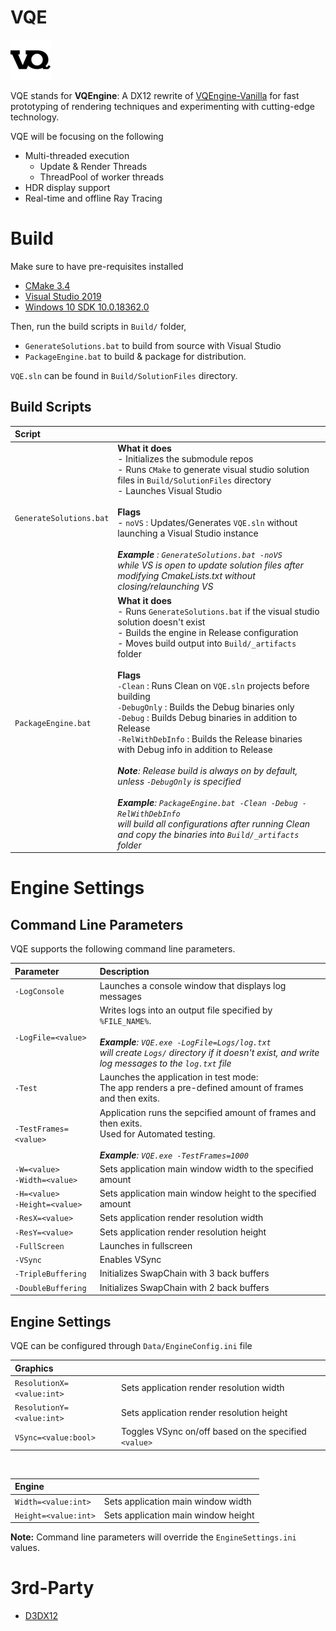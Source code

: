 # VQE

![](Data/Icons/VQEngine-icon.png) 

VQE stands for **VQEngine**: A DX12 rewrite of [VQEngine-Vanilla](https://github.com/vilbeyli/VQEngine) for fast prototyping of rendering techniques and experimenting with cutting-edge technology.

VQE will be focusing on the following

 - Multi-threaded execution
   - Update & Render Threads
   - ThreadPool of worker threads
 - HDR display support
 - Real-time and offline Ray Tracing



# Build

Make sure to have pre-requisites installed 

- [CMake 3.4](https://cmake.org/download/)
- [Visual Studio 2019](https://visualstudio.microsoft.com/downloads/)
- [Windows 10 SDK 10.0.18362.0](https://developer.microsoft.com/en-us/windows/downloads/windows-10-sdk)

Then, run the build scripts in `Build/` folder,

- `GenerateSolutions.bat` to build from source with Visual Studio
- `PackageEngine.bat` to build & package for distribution.

`VQE.sln` can be found in `Build/SolutionFiles` directory.

## Build Scripts


| Script | |
| :-- | :-- |
| `GenerateSolutions.bat` | **What it does** <br/>- Initializes the submodule repos<br/> - Runs `CMake` to generate visual studio solution files in `Build/SolutionFiles` directory <br/> - Launches Visual Studio <br/> <br/> **Flags** <br/> - `noVS` : Updates/Generates `VQE.sln` without launching a Visual Studio instance <br/><br/> ***Example** : `GenerateSolutions.bat -noVS` <br/> while VS is open to update solution files after modifying CmakeLists.txt without closing/relaunching VS*
| `PackageEngine.bat` | **What it does** <br/>  - Runs `GenerateSolutions.bat` if the visual studio solution doesn't exist <br/> - Builds the engine in Release configuration <br/> - Moves build output into `Build/_artifacts` folder <br/> <br/> **Flags** <br/> `-Clean` : Runs Clean on `VQE.sln` projects before building <br/> `-DebugOnly` : Builds the Debug binaries only <br/> `-Debug` : Builds Debug binaries in addition to Release <br/> `-RelWithDebInfo` : Builds the Release binaries with Debug info in addition to Release    <br/><br/> ***Note**: Release build is always on by default, unless `-DebugOnly` is specified* <br/><br/> ***Example**: `PackageEngine.bat -Clean -Debug -RelWithDebInfo ` <br/>will build all configurations after running Clean and copy the binaries into `Build/_artifacts` folder*

# Engine Settings

## Command Line Parameters

VQE supports the following command line parameters.

| Parameter | Description |
| :-- | :-- |
| `-LogConsole` | Launches a console window that displays log messages |
| `-LogFile=<value>` | Writes logs into an output file specified by `%FILE_NAME%`. <br/><br/> ***Example**: `VQE.exe -LogFile=Logs/log.txt` <br/>will create `Logs/` directory if it doesn't exist, and write log messages to the `log.txt` file*
| `-Test` | Launches the application in test mode: <br/> The app renders a pre-defined amount of frames and then exits. |
| `-TestFrames=<value>` | Application runs the sepcified amount of frames and then exits. <br/>Used for Automated testing. <br/><br/> ***Example**: `VQE.exe -TestFrames=1000`* |
| `-W=<value>` <br/> `-Width=<value>` | Sets application main window width to the specified amount |
| `-H=<value>` <br/> `-Height=<value>` | Sets application main window height to the specified amount |
| `-ResX=<value>` | Sets application render resolution width |
| `-ResY=<value>` | Sets application render resolution height |
| `-FullScreen` | Launches in fullscreen |
| `-VSync` | Enables VSync  |
| `-TripleBuffering` | Initializes SwapChain with 3 back buffers |
| `-DoubleBuffering` | Initializes SwapChain with 2 back buffers |

## Engine Settings

VQE can be configured through `Data/EngineConfig.ini` file

| Graphics | |
| :-- | :-- |
| `ResolutionX=<value:int>` | Sets application render resolution width | 
| `ResolutionY=<value:int>` | Sets application render resolution height |
| `VSync=<value:bool>` | Toggles VSync on/off based on the specified `<value>` |

<br/>

| Engine | |
| :-- | :-- |
| `Width=<value:int>` | Sets application main window width | 
| `Height=<value:int>` | Sets application main window height |


**Note:** Command line parameters will override the `EngineSettings.ini` values.

# 3rd-Party

- [D3DX12](https://github.com/microsoft/DirectX-Graphics-Samples/tree/master/Libraries/D3DX12)